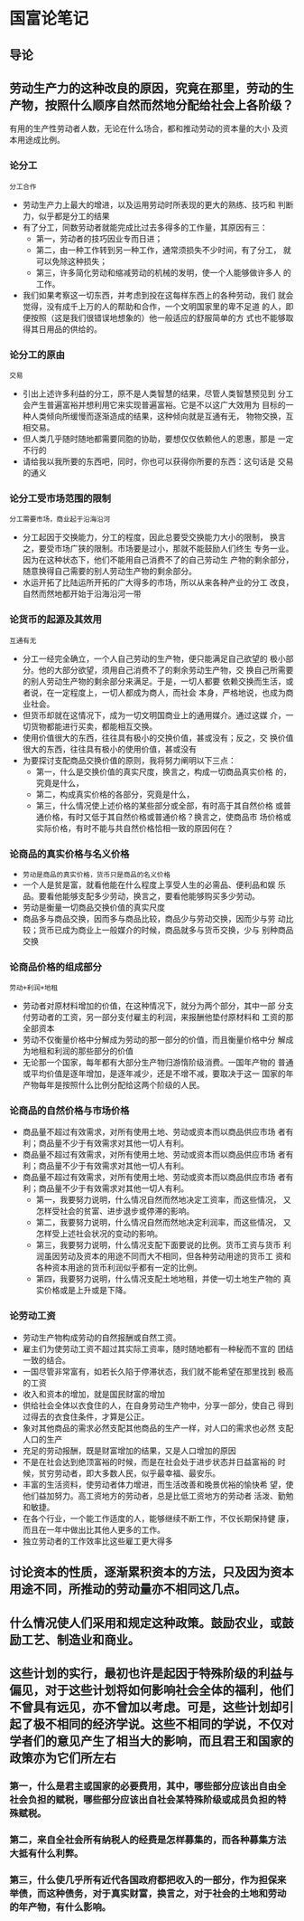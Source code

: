 # 国富论笔记




## 导论




## 劳动生产力的这种改良的原因，究竟在那里，劳动的生产物，按照什么顺序自然而然地分配给社会上各阶级？

有用的生产性劳动者人数，无论在什么场合，都和推动劳动的资本量的大小
及资本用途成比例。




### 论分工

`分工合作`

-   劳动生产力上最大的增进，以及运用劳动时所表现的更大的熟练、技巧和
    判断力，似乎都是分工的结果
-   有了分工，同数劳动者就能完成比过去多得多的工作量，其原因有三：
    -   第一，劳动者的技巧因业专而日进；
    -   第二，由一种工作转到另一种工作，通常须损失不少时间，有了分工，
        就可以免除这种损失；
    -   第三，许多简化劳动和缩减劳动的机械的发明，使一个人能够做许多人
        的工作。
-   我们如果考察这一切东西，并考虑到投在这每样东西上的各种劳动，我们
    就会觉得，没有成千上万的人的帮助和合作，一个文明国家里的卑不足道
    的人，即便按照（这是我们很错误地想象的）他一般适应的舒服简单的方
    式也不能够取得其日用品的供给的。




### 论分工的原由

`交易`

-   引出上述许多利益的分工，原不是人类智慧的结果，尽管人类智慧预见到
    分工会产生普遍富裕并想利用它来实现普遍富裕。它是不以这广大效用为
    目标的一种人类倾向所缓慢而逐渐造成的结果，这种倾向就是互通有无，
    物物交换，互相交易。
-   但人类几乎随时随地都需要同胞的协助，要想仅仅依赖他人的恩惠，那是
    一定不行的
-   请给我以我所要的东西吧，同时，你也可以获得你所要的东西：这句话是
    交易的通义




### 论分工受市场范围的限制

`分工需要市场，商业起于沿海沿河`

-   分工起因于交换能力，分工的程度，因此总要受交换能力大小的限制，
    换言之，要受市场广狭的限制。市场要是过小，那就不能鼓励人们终生
    专务一业。因为在这种状态下，他们不能用自己消费不了的自己劳动生
    产物的剩余部分，随意换得自己需要的别人劳动生产物的剩余部分。
-   水运开拓了比陆运所开拓的广大得多的市场，所以从来各种产业的分工
    改良，自然而然地都开始于沿海沿河一带




### 论货币的起源及其效用

`互通有无`

-   分工一经完全确立，一个人自己劳动的生产物，便只能满足自己欲望的
    极小部分。他的大部分欲望，须用自己消费不了的剩余劳动生产物，交
    换自己所需要的别人劳动生产物的剩余部分来满足。于是，一切人都要
    依赖交换而生活，或者说，在一定程度上，一切人都成为商人，而社会
    本身，严格地说，也成为商业社会。
-   但货币却就在这情况下，成为一切文明国商业上的通用媒介。通过这媒
    介，一切货物都能进行买卖，都能相互交换。
-   使用价值很大的东西，往往具有极小的交换价值，甚或没有；反之，交
    换价值很大的东西，往往具有极小的使用价值，甚或没有
-   为要探讨支配商品交换价值的原则，我将努力阐明以下三点：
    -   第一，什么是交换价值的真实尺度，换言之，构成一切商品真实价格
        的，究竟是什么，
    -   第二，构成真实价格的各部分，究竟是什么，
    -   第三，什么情况使上述价格的某些部分或全部，有时高于其自然价格
        或普通价格，有时又低于其自然价格或普通价格？换言之，使商品市
        场价格或实际价格，有时不能与共自然价格恰相一致的原因何在？




### 论商品的真实价格与名义价格

-   `劳动是商品的真实价格，货币只是商品的名义价格`
-   一个人是贫是富，就看他能在什么程度上享受人生的必需品、便利品和娱
    乐品。要看他能够支配多少劳动，换言之，要看他能够购买多少劳动。
-   劳动是衡量一切商品交换价值的真实尺度
-   商品多与商品交换，因而多与商品比较，商品少与劳动交换，因而少与劳
    动比较；货币已成为商业上一般媒介的时候，商品就多与货币交换，少与
    别种商品交换




### 论商品价格的组成部分

`劳动+利润+地租`

-   劳动者对原材料增加的价值，在这种情况下，就分为两个部分，其中一部
    分支付劳动者的工资，另一部分支付雇主的利润，来报酬他垫付原材料和
    工资的那全部资本
-   劳动不仅衡量价格中分解成为劳动的那一部分的价值，而且衡量价格中分
    解成为地租和利润的那些部分的价值
-   无论那一个国家，每年都有大部分生产物归游惰阶级消费。一国年产物的
    普通或平均价值是逐年增加，是逐年减少，还是不增不减，要取决于这一
    国家的年产物每年是按照什么比例分配给这两个阶级的人民。




### 论商品的自然价格与市场价格

-   商品量不超过有效需求，对所有使用土地、劳动或资本而以商品供应市场
    者有利；商品量不少于有效需求对其他一切人有利。
-   商品量不超过有效需求，对所有使用土地、劳动或资本而以商品供应市场
    者有利；商品量不少于有效需求对其他一切人有利。
-   商品量不超过有效需求，对所有使用土地、劳动或资本而以商品供应市场
    者有利；商品量不少于有效需求对其他一切人有利。
    -   第一，我要努力说明，什么情况自然而然地决定工资率，而这些情况，
        又怎样受社会的贫富、进步退步或停滞的影响。
    -   第二，我要努力说明，什么情况自然而然地决定利润率，而这些情况，
        又怎样受上述社会状况的变动的影响。
    -   第三，我要努力说明，什么情况支配下面要说的比例。货币工资与货币
        利润虽因劳动及资本的用途不同而大不相同，但各种劳动用途的货币工
        资和各种资本用途的货币利润似乎都有一定的比例。
    -   第四，我要努力说明，什么情况支配土地地租，并使一切土地生产物的
        真实价格或是上升或是下降。




### 论劳动工资

-   劳动生产物构成劳动的自然报酬或自然工资。
-   雇主们为使劳动工资不超过其实际工资率，随时随地都有一种秘而不宣的
    团结一致的结合。
-   一国尽管非常富有，如若长久陷于停滞状态，我们就不能希望在那里找到
    极高的工资
-   收入和资本的增加，就是国民财富的增加
-   供给社会全体以衣食住的人，在自身劳动生产物中，分享一部分，使自己
    得到过得去的衣食住条件，才算是公正。
-   象对其他商品的需求必然支配其他商品的生产一样，对人口的需求也必然
    支配人口的生产
-   充足的劳动报酬，既是财富增加的结果，又是人口增加的原因
-   不是在社会达到绝顶富裕的时候，而是在社会处于进步状态并日益富裕的
    时候，贫穷劳动者，即大多数人民，似乎最幸福、最安乐。
-   丰富的生活资料，使劳动者体力增进，而生活改善和晚景优裕的愉快希
    望，使他们益加努力。高工资地方的劳动者，总是比低工资地方的劳动者
    活泼、勤勉和敏捷。
-   在各个行业，一个能工作适度的人，能够继续不断工作，不仅长期保持健
    康，而且在一年中做出比其他人更多的工作。
-   独立劳动者的工作效率比这些雇工更大得多




## 讨论资本的性质，逐渐累积资本的方法，只及因为资本用途不同，所推动的劳动量亦不相同这几点。




## 什么情况使人们采用和规定这种政策。鼓励农业，或鼓励工艺、制造业和商业。




## 这些计划的实行，最初也许是起因于特殊阶级的利益与偏见，对于这些计划将如何影响社会全体的福利，他们不曾具有远见，亦不曾加以考虑。可是，这些计划却引起了极不相同的经济学说。这些不相同的学说，不仅对学者们的意见产生了相当大的影响，而且君王和国家的政策亦为它们所左右




### 第一，什么是君主或国家的必要费用，其中，哪些部分应该出自由全社会负担的赋税，哪些部分应该出自社会某特殊阶级或成员负担的特殊赋税。




### 第二，来自全社会所有纳税人的经费是怎样募集的，而各种募集方法大抵有什么利弊。




### 第三，什么使几乎所有近代各国政府都把收入的一部分，作为担保来举债，而这种债务，对于真实财富，换言之，对于社会的土地和劳动的年产物，有什么影响。

